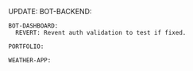 UPDATE:
    BOT-BACKEND:

    BOT-DASHBOARD:
      REVERT: Revent auth validation to test if fixed.

    PORTFOLIO:

    WEATHER-APP:

